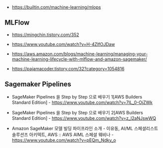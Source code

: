 * https://builtin.com/machine-learning/mlops

## MLFlow ##

* https://mingchin.tistory.com/352

* https://www.youtube.com/watch?v=H-4ZIfOJDaw

* https://aws.amazon.com/blogs/machine-learning/managing-your-machine-learning-lifecycle-with-mlflow-and-amazon-sagemaker/

* https://pajamacoder.tistory.com/32?category=1054816


## Sagemaker Pipelines ##

* SageMaker Pipelines 을 Step by Step 으로 배우기 1[AWS Builders Standard Edition] - https://www.youtube.com/watch?v=7IL_0-OjZWk

* SageMaker Pipelines 을 Step by Step 으로 배우기 2[AWS Builders Standard Edition] - https://www.youtube.com/watch?v=z_l2aNJswWQ

* Amazon SageMaker 모델 빌딩 파이프라인 소개 - 이유동, AI/ML 스페셜리스트 솔루션즈 아키텍트, AWS :: AWS AIML 스페셜 웨비나 - 
https://www.youtube.com/watch?v=pEQm_Ndky_o
